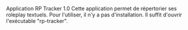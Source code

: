 Application RP Tracker 1.0 
Cette application permet de répertorier ses roleplay textuels.
Pour l'utiliser, il n'y a pas d'installation. Il suffit d'ouvrir l'exécutable "rp-tracker".
